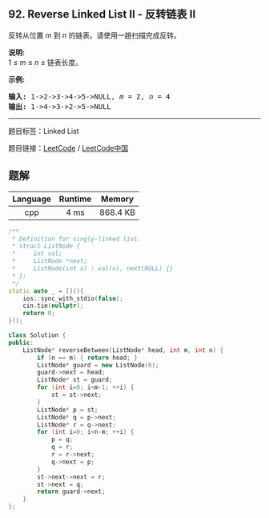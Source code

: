 ## 92. Reverse Linked List II - 反转链表 II

<!--If you want to use the English description, use `question.content` instead-->

<p>反转从位置 <em>m</em> 到 <em>n</em> 的链表。请使用一趟扫描完成反转。</p>

<p><strong>说明:</strong><br>
1 &le;&nbsp;<em>m</em>&nbsp;&le;&nbsp;<em>n</em>&nbsp;&le; 链表长度。</p>

<p><strong>示例:</strong></p>

<pre><strong>输入:</strong> 1-&gt;2-&gt;3-&gt;4-&gt;5-&gt;NULL, <em>m</em> = 2, <em>n</em> = 4
<strong>输出:</strong> 1-&gt;4-&gt;3-&gt;2-&gt;5-&gt;NULL</pre>



-----

题目标签：Linked List

题目链接：[LeetCode](https://leetcode.com/problems/reverse-linked-list-ii/description/)  /  [LeetCode中国](https://leetcode-cn.com/problems/reverse-linked-list-ii/description/)

## 题解



| Language | Runtime | Memory |
|:---:|:---:|:---:|
| cpp  | 4  ms | 868.4 KB |

```cpp
/**
 * Definition for singly-linked list.
 * struct ListNode {
 *     int val;
 *     ListNode *next;
 *     ListNode(int x) : val(x), next(NULL) {}
 * };
 */
static auto _ = [](){
    ios::sync_with_stdio(false);
    cin.tie(nullptr);
    return 0;
}();

class Solution {
public:
    ListNode* reverseBetween(ListNode* head, int m, int n) {
        if (n == m) { return head; }
        ListNode* guard = new ListNode(0);
        guard->next = head;
        ListNode* st = guard;
        for (int i=0; i<m-1; ++i) {
            st = st->next;
        }
        ListNode* p = st;
        ListNode* q = p->next;
        ListNode* r = q->next;
        for (int i=0; i<n-m; ++i) {
            p = q;
            q = r;
            r = r->next;
            q->next = p;
        }
        st->next->next = r;
        st->next = q;
        return guard->next;
    }
};
```
